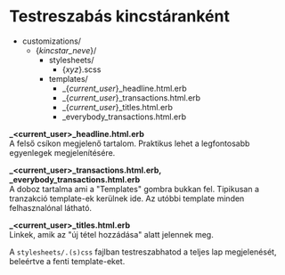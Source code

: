 # Testreszabás kincstáranként

* customizations/
  * {*kincstar_neve*}/
    * stylesheets/
      * {*xyz*}.scss
    * templates/
      * _{*current_user*}_headline.html.erb
      * _{*current_user*}_transactions.html.erb
      * _{*current_user*}_titles.html.erb
      * _everybody_transactions.html.erb

**_<current_user>_headline.html.erb**<br/>
A felső csíkon megjelenő tartalom. Praktikus lehet a legfontosabb egyenlegek megjelenítésére.

**_<current_user>_transactions.html.erb, _everybody_transactions.html.erb**<br/>
A doboz tartalma ami a "Templates" gombra bukkan fel. Tipikusan a tranzakció template-ek kerülnek ide. Az utóbbi template minden felhasznalónal látható.

**_<current_user>_titles.html.erb**<br/>
Linkek, amik az "új tétel hozzádása" alatt jelennek meg.

A `stylesheets/.(s)css` fajlban testreszabhatod a teljes lap megjelenését, beleértve a fenti template-eket.

